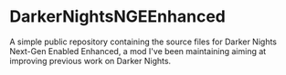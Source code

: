 # DarkerNightsNGEEnhanced
A simple public repository containing the source files for Darker Nights Next-Gen Enabled Enhanced, a mod I've been maintaining aiming at improving previous work on Darker Nights.
